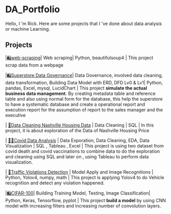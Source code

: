 # DA_Portfolio
Hello, I 'm Rick. Here are some projects that I 've done about data analysis or machine Learning.

## Projects

|[🛍️web-scraping](https://github.com/RickCheungCL/task-Machine_Learning_1/blob/main/Task1_Python_script.py)| Web scraping| Python, beautifulsoup4 | This project scrap data from a webpage 

|[🛍️Superstore Data Governance](https://github.com/RickCheungCL/dataManagement)| Data Governance, involved data cleaning, data transformation, Building Data Model with ERD, DFD Lv0 & Lv1| Python, pandas, Excel, mysql, LucidChart | This project <b>simulate the actual business data management</b>. By creating metadata table and reference table and also using normal form for the database, this help the superstore to have a systematic database and create a operational report and execution report for the assumption of report to the sales manager and the executive

| [💼Data Cleaning Nashville Housing Data](https://github.com/RickCheungCL/portfolio-projects) | Data Cleaning | SQL | In this project, it is about exploration of the Data of Nashville Housing Price 

| [👨‍💻Covid Data Analysis](https://github.com/RickCheungCL/portfolio-projects) | Data Exporation, Data Cleaning, EDA, Data Visualization | SQL , Tableau , Excel | This project is using two dataset from covid death and covid vaccinations to combine data to do the exploration and cleaning using SQL and later on , using Tableau to perform data visualization.

| [💼Traffic Violations Detection](https://github.com/RickCheungCL/nkust_Digital_Image_Processing) | Model Apply and Image Recognitions | Python, Yolov4, numpy, math | This project is applying Yolov4 to do Vehicle recognition and detect any violation happened.

|[🛍️CIFAR-100](https://github.com/RickCheungCL/nkust_Computational_Intelligence)| Building Training Model, Testing, Image Classification| Python, Keras, Tensorflow, pyplot | This project <b>build a model</b> by using CNN model with increasing filters and increasing number of convolution layers.
